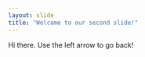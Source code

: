 ```yaml
---
layout: slide
title: "Welcome to our second slide!"
---
```

Hi there. 
Use the left arrow to go back!

